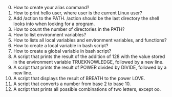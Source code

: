 0. How to create your alias command?
1. How to print hello user, where user is the current Linux user?
2. Add /action to the PATH. /action should be the last directory the shell looks into when looking for a program.
3. How to count the number of directories in the PATH?
4. How to list environment variables?
5. How to lists all local variables and environment variables, and functions?
6. How to create a local variable in bash script?
7. How to create a global variable in bash script?
8. A script that prints the result of the addition of 128 with the value stored in the environment variable TRUEKNOWLEDGE, followed by a new line.
9. A script that prints the result of POWER divided by DIVIDE, followed by a new line.
10. A script that displays the result of BREATH to the power LOVE.
11. A script that converts a number from base 2 to base 10.
12. A script that prints all possible combinations of two letters, except oo.

